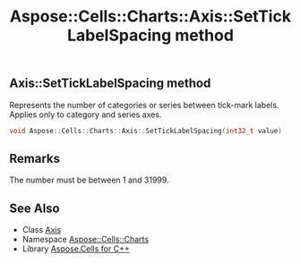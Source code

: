 ﻿---
title: Aspose::Cells::Charts::Axis::SetTickLabelSpacing method
linktitle: SetTickLabelSpacing
second_title: Aspose.Cells for C++ API Reference
description: 'Aspose::Cells::Charts::Axis::SetTickLabelSpacing method. Represents the number of categories or series between tick-mark labels. Applies only to category and series axes in C++.'
type: docs
weight: 4000
url: /cpp/aspose.cells.charts/axis/setticklabelspacing/
---
## Axis::SetTickLabelSpacing method


Represents the number of categories or series between tick-mark labels. Applies only to category and series axes.

```cpp
void Aspose::Cells::Charts::Axis::SetTickLabelSpacing(int32_t value)
```

## Remarks


The number must be between 1 and 31999.
## See Also

* Class [Axis](../)
* Namespace [Aspose::Cells::Charts](../../)
* Library [Aspose.Cells for C++](../../../)
